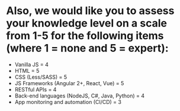 # Also, we would like you to assess your knowledge level on a scale from 1-5 for the following items (where 1 = none and 5 = expert):

- Vanilla JS = 4
- HTML = 5
- CSS (Less/SASS) = 5
- JS Frameworks (Angular 2+, React, Vue) = 5
- RESTful APIs = 4
- Back-end languages (NodeJS, C#, Java, Python) = 4
- App monitoring and automation (CI/CD) = 3
